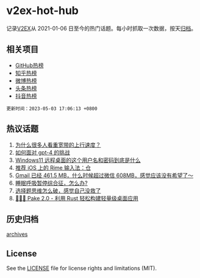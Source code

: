 # v2ex-hot-hub

 记录[V2EX](https://www.v2ex.com/)从 2021-01-06 日至今的热门话题。每小时抓取一次数据，按天[归档](archives)。
 
 ## 相关项目

- [GitHub热榜](https://github.com/snaildev/github-hot-hub)
- [知乎热榜](https://github.com/snaildev/zhihu-hot-hub)
- [微博热榜](https://github.com/snaildev/weibo-hot-hub)
- [头条热榜](https://github.com/snaildev/toutiao-hot-hub)
- [抖音热榜](https://github.com/snaildev/douyin-hot-hub)


 `更新时间：2023-05-03 17:06:13 +0800`

## 热议话题

1. [为什么很多人看重宽带的上行速度？](https://www.v2ex.com/t/936960)
1. [如何面对 gpt-4 的挑战](https://www.v2ex.com/t/936923)
1. [Windows11 远程桌面的这个用户名和密码到底是什么](https://www.v2ex.com/t/936942)
1. [推荐 iOS 上的 Rime 输入法：仓](https://www.v2ex.com/t/936966)
1. [Gmail 已经 461.5 MB，什么时候超过微信 608MB，感觉应该没有希望了～](https://www.v2ex.com/t/936978)
1. [睡眠呼吸暂停综合征，怎么办?](https://www.v2ex.com/t/936896)
1. [选择题思维怎么破，感觉自己没救了](https://www.v2ex.com/t/936931)
1. [👩🏻‍🍼 Pake 2.0 - 利用 Rust 轻松构建轻量级桌面应用](https://www.v2ex.com/t/936901)

## 历史归档

[archives](archives)

## License

See the [LICENSE](LICENSE) file for license rights and limitations (MIT).
